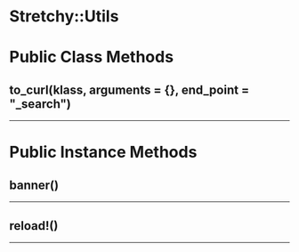 # Stretchy::Utils [](#module-Stretchy::Utils) [](#top)

    

# Public Class Methods

      
## to_curl(klass, arguments = {}, end_point = "_search") [](#method-c-to_curl)
         
  
        
---


# Public Instance Methods

      
## banner() [](#method-i-banner)
         
  
        
---


## reload!() [](#method-i-reload-21)
         
  
        
---

